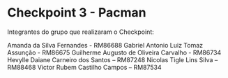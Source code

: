 # Checkpoint 3 - Pacman

Integrantes do grupo que realizaram o Checkpoint:
 
Amanda da Silva Fernandes - RM86688
Gabriel Antonio Luiz Tomaz Assunção - RM86675
Guilherme Augusto de Oliveira Carvalho - RM86734 
Hevylle Daiane Carneiro dos Santos – RM87248 
Nicolas Tigle Lins Silva – RM88468 
Victor Rubem Castilho Campos – RM87534  


